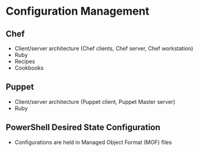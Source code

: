 # Configuration Management
## Chef
* Client/server architecture (Chef clients, Chef server, Chef workstation)
* Ruby
* Recipes
* Cookbooks

## Puppet
* Client/server architecture (Puppet client, Puppet Master server)
* Ruby

## PowerShell Desired State Configuration
* Configurations are held in Managed Object Format (MOF) files
